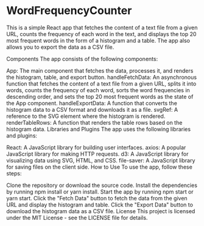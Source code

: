 # WordFrequencyCounter
This is a simple React app that fetches the content of a text file from a given URL, counts the frequency of each word in the text, and displays the top 20 most frequent words in the form of a histogram and a table. The app also allows you to export the data as a CSV file.

Components
The app consists of the following components:

App: The main component that fetches the data, processes it, and renders the histogram, table, and export button.
handleFetchData: An asynchronous function that fetches the content of a text file from a given URL, splits it into words, counts the frequency of each word, sorts the word frequencies in descending order, and sets the top 20 most frequent words as the state of the App component.
handleExportData: A function that converts the histogram data to a CSV format and downloads it as a file.
svgRef: A reference to the SVG element where the histogram is rendered.
renderTableRows: A function that renders the table rows based on the histogram data.
Libraries and Plugins
The app uses the following libraries and plugins:

React: A JavaScript library for building user interfaces.
axios: A popular JavaScript library for making HTTP requests.
d3: A JavaScript library for visualizing data using SVG, HTML, and CSS.
file-saver: A JavaScript library for saving files on the client side.
How to Use
To use the app, follow these steps:

Clone the repository or download the source code.
Install the dependencies by running npm install or yarn install.
Start the app by running npm start or yarn start.
Click the "Fetch Data" button to fetch the data from the given URL and display the histogram and table.
Click the "Export Data" button to download the histogram data as a CSV file.
License
This project is licensed under the MIT License - see the LICENSE file for details.
